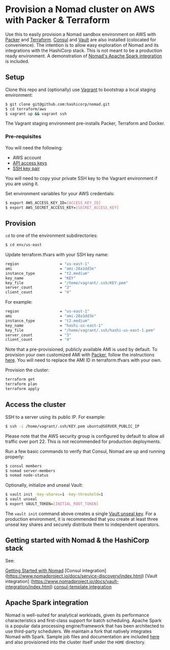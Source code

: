 # Provision a Nomad cluster on AWS with Packer & Terraform

Use this to easily provision a Nomad sandbox environment on AWS with [Packer](https://packer.io) and [Terraform](https://terraform.io). [Consul](https://www.consul.io/intro/index.html) and [Vault](https://www.vaultproject.io/intro/index.html) are also installed (colocated for convenience). The intention is to allow easy exploration of Nomad and its integrations with the HashiCorp stack. This is not meant to be a production ready environment. A demonstration of [Nomad's Apache Spark integration](examples/spark/README.md) is included. 

## Setup

Clone this repo and (optionally) use [Vagrant](https://www.vagrantup.com/intro/index.html) to bootstrap a local staging environment:

```bash
$ git clone git@github.com:hashicorp/nomad.git
$ cd terraform/aws
$ vagrant up && vagrant ssh
```

The Vagrant staging environment pre-installs Packer, Terraform and Docker.

### Pre-requisites

You will need the following:

- AWS account
- [API access keys](http://aws.amazon.com/developers/access-keys/)
- [SSH key pair](http://docs.aws.amazon.com/AWSEC2/latest/UserGuide/ec2-key-pairs.html)

You will need to copy your private SSH key to the Vagrant environment if you are using it. 

Set environment variables for your AWS credentials:

```bash
$ export AWS_ACCESS_KEY_ID=[ACCESS_KEY_ID]
$ export AWS_SECRET_ACCESS_KEY=[SECRET_ACCESS_KEY]
```

## Provision

`cd` to one of the environment subdirectories:

```bash
$ cd env/us-east
```

Update terraform.tfvars with your SSH key name:

```bash
region                  = "us-east-1"
ami                     = "ami-28a1dd3e"
instance_type           = "t2.medium"
key_name                = "KEY"
key_file                = "/home/vagrant/.ssh/KEY.pem"
server_count            = "3"
client_count            = "4"
```
For example:

```bash
region                  = "us-east-1"
ami                     = "ami-28a1dd3e"
instance_type           = "t2.medium"
key_name                = "hashi-us-east-1"
key_file                = "/home/vagrant/.ssh/hashi-us-east-1.pem"
server_count            = "3"
client_count            = "4"
```

Note that a pre-provisioned, publicly available AMI is used by default. To provision your own customized AMI with [Packer](https://www.packer.io/intro/index.html), follow the instructions [here](aws/packer/README.md). You will need to replace the AMI ID in terraform.tfvars with your own.

Provision the cluster:

```bash
terraform get
terraform plan
terraform apply
```

## Access the cluster

SSH to a server using its public IP. For example:

```bash
$ ssh -i /home/vagrant/.ssh/KEY.pem ubuntu@SERVER_PUBLIC_IP
```

Please note that the AWS security group is configured by default to allow all traffic over port 22. This is not recommended for production deployments.

Run a few basic commands to verify that  Consul, Nomad are up and running properly:

```bash
$ consul members
$ nomad server-members
$ nomad node-status
```

Optionally, initialize and unseal Vault:

```bash
$ vault init -key-shares=1 -key-threshold=1
$ vault unseal
$ export VAULT_TOKEN=[INITIAL_ROOT_TOKEN]
```

The `vault init` command above creates a single [Vault unseal key](https://www.vaultproject.io/docs/concepts/seal.html). For a production environment, it is recommended that you create at least three unseal key shares and securely distribute them to independent operators. 

## Getting started with Nomad & the HashiCorp stack

See:

[Getting Started with Nomad](https://www.nomadproject.io/intro/getting-started/jobs.html)
[Consul integration] (https://www.nomadproject.io/docs/service-discovery/index.html)
[Vault integration] (https://www.nomadproject.io/docs/vault-integration/index.html)
[consul-template integration](https://www.nomadproject.io/docs/job-specification/template.html) 

## Apache Spark integration

Nomad is well-suited for analytical workloads, given its performance characteristics and first-class support for batch scheduling. Apache Spark is a popular data processing engine/framework that has been architected to use third-party schedulers.
We maintain a fork that natively integrates Nomad with Spark. Sample job files and documentation are included [here](examples/spark/README.md) and also provisioned into the cluster itself under the `HOME` directory.






